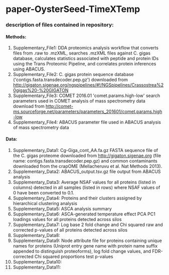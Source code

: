 # paper-OysterSeed-TimeXTemp

### description of files contained in repository:

#### Methods:  

1. Supplementary_File1:  DDA proteomics analysis workflow that converts files from .raw to .mzXML, searches .mzXML files against C. gigas database, calculates statistics associated with peptide and protein IDs using the Trans Proteomic Pipeline, and correlates protein inferences using ABACUS.   
2. Supplementary_File2: C. gigas protein sequence database ('contigs.fasta.transdecoder.pep.gz') downloaded from http://gigaton.sigenae.org/ngspipelines/#!/NGSpipelines/Crassostrea%20gigas%20-%20GIGATON
2. Supplementary_File3:  COMET 2016.01 'comet.params.high-low' search parameters used in COMET analysis of mass spectrometry data download from http://comet-ms.sourceforge.net/parameters/parameters_201601/comet.params.high-low
3. Supplementary_File4:  ABACUS parameter file used in ABACUS analysis of mass spectrometry data

#### Data:  

1. Supplementary_Data1:  Cg-Giga_cont_AA.fa.gz FASTA sequence file of the C. gigas proteome downloaded from http://gigaton.sigenae.org (file name: contigs.fasta.transdecoder.pep.gz) and common contaminants downloaded from the crapOME (Mellacheruvu et al. Nat Methods 2013).
2. Supplementary_Data2:  ABACUS_output.tsv.gz file output from ABACUS analysis
3. Supplementary_Data3:  Average NSAF values for all proteins (listed in columns) detected in all samples (listed in rows) where NSAF values of 0 have been converted to 0.1.
4. Supplementary_Data4:  Proteins and their clusters assigned by hierarchical clustering analysis
5. Supplementary_Data5:  ASCA analysis summary
6. Supplementary_Data6:  ASCA-generated temperature effect PCA PC1 loadings values for all proteins detected across silos
7. Supplementary_Data7:  Log base 2 fold change and Chi squared raw and corrected p-values of all proteins detected across silos
8. Supplementary_Data8:  
9. Supplementary_Data9:  Node attribute file for proteins containing unique names for proteins (Uniprot entry gene name with protein name suffix appended to distinguish proteoforms), log fold change values, and FDR-corrected Chi squared proportions test p-values
10. Supplementary_Data10:
11. Supplementary_Data11:

